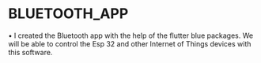 # BLUETOOTH_APP
• I created the Bluetooth app with the help of the flutter blue packages. We will be able to control the Esp 32 and other Internet of Things devices with this software.
